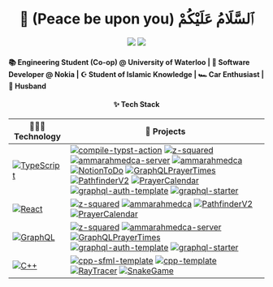<div align="center">
<h1>👋 (Peace be upon you) ٱلسَّلَامُ عَلَيْكُمْ</h1>
</div>

<div align="center">
  <a href="https://linkedin.com/in/ammarahmed2203"><img src="https://img.shields.io/badge/Ammar%20Ahmed-white?style=for-the-badge&logo=linkedin&logoColor=blue"/></a>
  <a href="https://ammarahmed.ca"><img src="https://img.shields.io/badge/ammarahmed.ca-white?style=for-the-badge"/></a>
</div>

#### 📚 Engineering Student (Co-op) @ University of Waterloo | 💼 Software Developer @ Nokia | ☪️ Student of Islamic Knowledge | 🏎️ Car Enthusiast | 💍 Husband

<div align="center">
  <h4>✨ Tech Stack</h4>
</div>

<!-- TECH STACK START, DO NOT REMOVE -->
| 🧑🏾‍💻 **Technology** | 🚀 **Projects** |
| - | - |
| [![TypeScript](https://img.shields.io/badge/TypeScript-3178C6?logo=typescript&logoColor=FFFFFF)](https://google.ca) | [![compile-typst-action](https://img.shields.io/badge/compile--typst--action-black?logo=github&logoColor=white)](https://github.com/ammar-ahmed22/compile-typst-action) [![z-squared](https://img.shields.io/badge/z--squared-black?logo=github&logoColor=white)](https://github.com/ammar-ahmed22/z-squared) [![ammarahmedca-server](https://img.shields.io/badge/ammarahmedca--server-black?logo=github&logoColor=white)](https://github.com/ammar-ahmed22/ammarahmedca-server) [![ammarahmedca](https://img.shields.io/badge/ammarahmedca-black?logo=github&logoColor=white)](https://github.com/ammar-ahmed22/ammarahmedca) [![NotionToDo](https://img.shields.io/badge/NotionToDo-black?logo=github&logoColor=white)](https://github.com/ammar-ahmed22/NotionToDo) [![GraphQLPrayerTimes](https://img.shields.io/badge/GraphQLPrayerTimes-black?logo=github&logoColor=white)](https://github.com/ammar-ahmed22/GraphQLPrayerTimes) [![PathfinderV2](https://img.shields.io/badge/PathfinderV2-black?logo=github&logoColor=white)](https://github.com/ammar-ahmed22/PathfinderV2) [![PrayerCalendar](https://img.shields.io/badge/PrayerCalendar-black?logo=github&logoColor=white)](https://github.com/ammar-ahmed22/PrayerCalendar) [![graphql-auth-template](https://img.shields.io/badge/graphql--auth--template-black?logo=github&logoColor=white)](https://github.com/ammar-ahmed22/graphql-auth-template) [![graphql-starter](https://img.shields.io/badge/graphql--starter-black?logo=github&logoColor=white)](https://github.com/ammar-ahmed22/graphql-starter) |
| [![React](https://img.shields.io/badge/React-61DAFB?logo=react&logoColor=000000)](https://google.ca) | [![z-squared](https://img.shields.io/badge/z--squared-black?logo=github&logoColor=white)](https://github.com/ammar-ahmed22/z-squared) [![ammarahmedca](https://img.shields.io/badge/ammarahmedca-black?logo=github&logoColor=white)](https://github.com/ammar-ahmed22/ammarahmedca) [![PathfinderV2](https://img.shields.io/badge/PathfinderV2-black?logo=github&logoColor=white)](https://github.com/ammar-ahmed22/PathfinderV2) [![PrayerCalendar](https://img.shields.io/badge/PrayerCalendar-black?logo=github&logoColor=white)](https://github.com/ammar-ahmed22/PrayerCalendar) |
| [![GraphQL](https://img.shields.io/badge/GraphQL-E10098?logo=graphql&logoColor=FFFFFF)](https://google.ca) | [![z-squared](https://img.shields.io/badge/z--squared-black?logo=github&logoColor=white)](https://github.com/ammar-ahmed22/z-squared) [![ammarahmedca-server](https://img.shields.io/badge/ammarahmedca--server-black?logo=github&logoColor=white)](https://github.com/ammar-ahmed22/ammarahmedca-server) [![GraphQLPrayerTimes](https://img.shields.io/badge/GraphQLPrayerTimes-black?logo=github&logoColor=white)](https://github.com/ammar-ahmed22/GraphQLPrayerTimes) [![graphql-auth-template](https://img.shields.io/badge/graphql--auth--template-black?logo=github&logoColor=white)](https://github.com/ammar-ahmed22/graphql-auth-template) [![graphql-starter](https://img.shields.io/badge/graphql--starter-black?logo=github&logoColor=white)](https://github.com/ammar-ahmed22/graphql-starter) |
| [![C++](https://img.shields.io/badge/C%2B%2B-00599C?logo=cplusplus&logoColor=FFFFFF)](https://google.ca) | [![cpp-sfml-template](https://img.shields.io/badge/cpp--sfml--template-black?logo=github&logoColor=white)](https://github.com/ammar-ahmed22/cpp-sfml-template) [![cpp-template](https://img.shields.io/badge/cpp--template-black?logo=github&logoColor=white)](https://github.com/ammar-ahmed22/cpp-template) [![RayTracer](https://img.shields.io/badge/RayTracer-black?logo=github&logoColor=white)](https://github.com/ammar-ahmed22/RayTracer) [![SnakeGame](https://img.shields.io/badge/SnakeGame-black?logo=github&logoColor=white)](https://github.com/ammar-ahmed22/SnakeGame) |
<!-- TECH STACK END, DO NOT REMOVE -->
